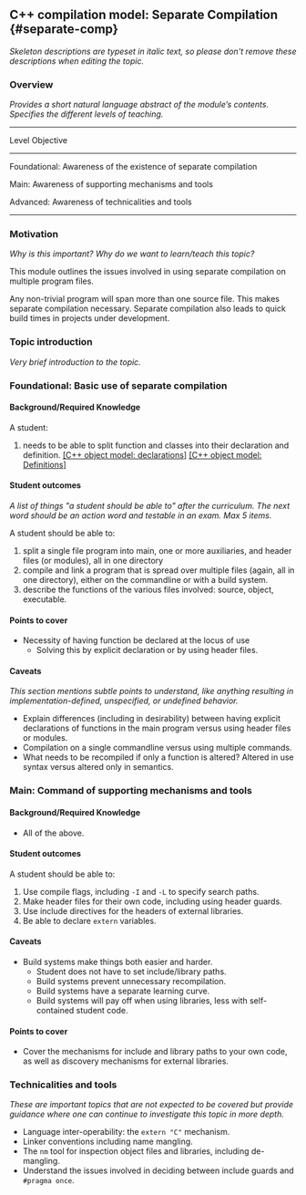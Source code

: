 ## C++ compilation model: Separate Compilation {#separate-comp}

_Skeleton descriptions are typeset in italic text,_
_so please don't remove these descriptions when editing the topic._

### Overview

_Provides a short natural language abstract of the module’s contents._
_Specifies the different levels of teaching._

------------------------------------------------------------------------
Level             Objective
----------------- ------------------------------------------------------
Foundational:      Awareness of the existence of separate compilation

Main:              Awareness of supporting mechanisms and tools

Advanced:          Awareness of technicalities and tools

------------------------------------------------------------------------

### Motivation

_Why is this important?_
_Why do we want to learn/teach this topic?_

This module outlines the issues involved in using separate compilation on multiple program files.

Any non-trivial program will span more than one source file. This makes separate compilation necessary. Separate compilation also leads to quick build times in projects under development.

### Topic introduction

_Very brief introduction to the topic._

### Foundational: Basic use of separate compilation

#### Background/Required Knowledge

A student: 

1. needs to be able to split function and classes into their declaration and definition. [[C++ object model: declarations]][1] [[C++ object model: Definitions]][2]


#### Student outcomes

_A list of things "a student should be able to" after the curriculum._
_The next word should be an action word and testable in an exam._
_Max 5 items._

A student should be able to:

1. split a single file program into main, one or more auxiliaries, and header files (or modules), all in one directory
2. compile and link a program that is spread over multiple files (again, all in one directory), either on the commandline or with a build system.
3. describe the functions of the various files involved: source, object, executable.


#### Points to cover

* Necessity of having function be declared at the locus of use
  * Solving this by explicit declaration or by using header files.

#### Caveats

_This section mentions subtle points to understand, like anything resulting in
implementation-defined, unspecified, or undefined behavior._

* Explain differences (including in desirability) between having explicit declarations of functions in the main program versus using header files or modules.
* Compilation on a single commandline versus using multiple commands.
* What needs to be recompiled if only a function is altered? Altered in use syntax versus altered only in semantics.

### Main: Command of supporting mechanisms and tools

#### Background/Required Knowledge

* All of the above.

#### Student outcomes

A student should be able to:

1. Use compile flags, including `-I` and `-L` to specify search paths.
2. Make header files for their own code, including using header guards.
3. Use include directives for the headers of external libraries.
4. Be able to declare `extern` variables.

#### Caveats

* Build systems make things both easier and harder.
  * Student does not have to set include/library paths.
  * Build systems prevent unnecessary recompilation.
  * Build systems have a separate learning curve.
  * Build systems will pay off when using libraries, less with self-contained student code.

#### Points to cover

* Cover the mechanisms for include and library paths to your own code, as well as discovery mechanisms for external libraries.

### Technicalities and tools

_These are important topics that are not expected to be covered but provide
guidance where one can continue to investigate this topic in more depth._

* Language inter-operability: the `extern "C"` mechanism.
*  Linker conventions including name mangling.
* The `nm` tool for inspection object files and libraries, including de-mangling.
* Understand the issues involved in deciding between include guards and `#pragma once`.

[1]: ../object-model/declarations.md
[2]: ../object-model/definitions.md
